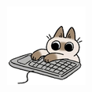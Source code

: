 <p align="center">
<img src="https://github.com/Linkshegelianer/Linkshegelianer/blob/main/411684.160.gif" alt="animated"/>
</p>
